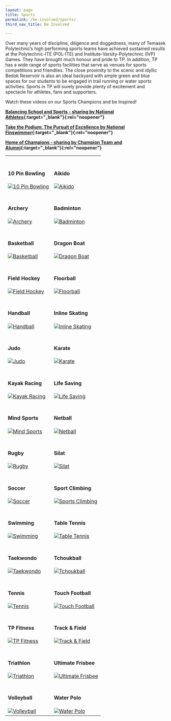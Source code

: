 ```yaml
---
layout: page
title: Sports
permalink: /be-involved/sports/
third_nav_title: Be Involved

---
```


Over many years of discipline, diligence and doggedness, many of Temasek Polytechnic’s high performing sports teams have achieved sustained results at the Polytechnic-ITE (POL-ITE) and Institute-Varsity-Polytechnic (IVP) Games. They have brought much honour and pride to TP. In addition, TP has a wide range of sports facilities that serve as venues for sports competitions and friendlies. The close proximity to the scenic and idyllic Bedok Reservoir is also an ideal backyard with ample green and blue spaces for our students to be engaged in trail running or water sports activities. Sports in TP will surely provide plenty of excitement and spectacle for athletes, fans and supporters.

Watch these videos on our Sports Champions and be Inspired!

**[Balancing School and Sports - sharing by National Athletes](https://www.youtube.com/watch?v=6TO_3I6w7WU){:target="_blank"}{:rel="noopener"}**

**[Take the Podium: The Pursuit of Excellence by National Finswimmer](https://www.youtube.com/watch?v=KR5fxA9nfJg){:target="_blank"}{:rel="noopener"}**

**[Home of Champions - sharing by Champion Team and Alumni](https://www.youtube.com/watch?v=nW7-AL2YaCo){:target="_blank"}{:rel="noopener"}**

<div>
    <table>
        <tr>
            <td style="max-width:49%; vertical-align:bottom; border:none"><br><h4>10 Pin Bowling</h4>
                <a href="/sports/10_pin_bowling/">
                    <image src="/images/CCA_10-pin-bowling.jpg" style="display:block;margin-left:auto;margin-right:auto;" alt="10 Pin Bowling">
                    </image>
                </a>
            </td>
            <td style="max-width:49%; vertical-align:bottom; border:none"><br><h4>Aikido</h4>
                <a href="/sports/aikido/">
                    <image src="/images/CCA_aikido.jpg" style="display:block;margin-left:auto;margin-right:auto;" alt="Aikido">
                    </image>
                </a>
            </td>
        </tr>
        <tr>
            <td style="max-width:49%; vertical-align:bottom; border:none"><br><h4>Archery</h4>
                <a href="/sports/archery/">
                    <image src="/images/CCA_archery.jpg" style="display:block;margin-left:auto;margin-right:auto;" alt="Archery">
                    </image>
                </a>
            </td>
            <td style="max-width:49%; vertical-align:bottom; border:none"><br><h4>Badminton</h4>
                <a href="/sports/badminton/">
                    <image src="/images/CCA_badminton.jpg" style="display:block;margin-left:auto;margin-right:auto;" alt="Badminton">
                    </image>
                </a>
            </td>
        </tr>
        <tr>
            <td style="max-width:49%; vertical-align:bottom; border:none"><br><h4>Basketball</h4>
                <a href="/sports/basketball/">
                    <image src="/images/CCA_basketball.jpg" style="display:block;margin-left:auto;margin-right:auto;" alt="Basketball">
                    </image>
                </a>
            </td>
            <td style="max-width:49%; vertical-align:bottom; border:none"><br><h4>Dragon Boat</h4>
                <a href="/sports/dragon_boat/">
                    <image src="/images/CCA_dragon_boat.jpg" style="display:block;margin-left:auto;margin-right:auto;" alt="Dragon Boat">
                    </image>
                </a>
            </td>
        </tr>
        <tr>
            <td style="max-width:49%; vertical-align:bottom; border:none"><br><h4>Field Hockey</h4>
                <a href="/sports/field_hockey/">
                    <image src="/images/CCA_field_hockey.jpg" style="display:block;margin-left:auto;margin-right:auto;" alt="Field Hockey">
                    </image>
                </a>
            </td>
            <td style="max-width:49%; vertical-align:bottom; border:none"><br><h4>Floorball</h4>
                <a href="/sports/floorball/">
                    <image src="/images/CCA_floorball.jpg" style="display:block;margin-left:auto;margin-right:auto;" alt="Floorball">
                    </image>
                </a>
            </td>
        </tr>
        <tr>
            <td style="max-width:49%; vertical-align:bottom; border:none"><br><h4>Handball</h4>
                <a href="/sports/handball/">
                    <image src="/images/CCA_handball.jpg" style="display:block;margin-left:auto;margin-right:auto;" alt="Handball">
                    </image>
                </a>
            </td>
            <td style="max-width:49%; vertical-align:bottom; border:none"><br><h4>Inline Skating</h4>
                <a href="/sports/inline_skating/">
                    <image src="/images/CCA_inline_skating.jpg" style="display:block;margin-left:auto;margin-right:auto;" alt="Inline Skating">
                    </image>
                </a>
            </td>
        </tr>
        <tr>
            <td style="max-width:49%; vertical-align:bottom; border:none"><br><h4>Judo</h4>
                <a href="/sports/judo/">
                    <image src="/images/CCA_judo.jpg" style="display:block;margin-left:auto;margin-right:auto;" alt="Judo">
                    </image>
                </a>
            </td>
            <td style="max-width:49%; vertical-align:bottom; border:none"><br><h4>Karate</h4>
                <a href="/sports/karate/">
                    <image src="/images/CCA_karate.jpg" style="display:block;margin-left:auto;margin-right:auto;" alt="Karate">
                    </image>
                </a>
            </td>
        </tr>
        <tr>
            <td style="max-width:49%; vertical-align:bottom; border:none"><br><h4>Kayak Racing</h4>
                <a href="/sports/kayak_racing/">
                    <image src="/images/CCA_kayak_racing.jpg" style="display:block;margin-left:auto;margin-right:auto;" alt="Kayak Racing">
                    </image>
                </a>
            </td>
            <td style="max-width:49%; vertical-align:bottom; border:none"><br><h4>Life Saving</h4>
                <a href="/sports/life_saving/">
                    <image src="/images/CCA_life_saving.jpg" style="display:block;margin-left:auto;margin-right:auto;" alt="Life Saving">
                    </image>
                </a>
            </td>
        </tr>
        <tr>
            <td style="max-width:49%; vertical-align:bottom; border:none"><br><h4>Mind Sports</h4>
                <a href="/sports/mind_sports/">
                    <image src="/images/CCA_mind_sports.jpg" style="display:block;margin-left:auto;margin-right:auto;" alt="Mind Sports">
                    </image>
                </a>
            </td>
            <td style="max-width:49%; vertical-align:bottom; border:none"><br><h4>Netball</h4>
                <a href="/sports/netball/">
                    <image src="/images/CCA_netball.jpg" style="display:block;margin-left:auto;margin-right:auto;" alt="Netball">
                    </image>
                </a>
            </td>
        </tr>
        <tr>
            <td style="max-width:49%; vertical-align:bottom; border:none"><br><h4>Rugby</h4>
                <a href="/sports/rugby/">
                    <image src="/images/CCA_rugby.jpg" style="display:block;margin-left:auto;margin-right:auto;" alt="Rugby">
                    </image>
                </a>
            </td>
            <td style="max-width:49%; vertical-align:bottom; border:none"><br><h4>Silat</h4>
                <a href="/sports/silat/">
                    <image src="/images/CCA_silat.jpg" style="display:block;margin-left:auto;margin-right:auto;" alt="Silat">
                    </image>
                </a>
            </td>
        </tr>
        <tr>
            <td style="max-width:49%; vertical-align:bottom; border:none"><br><h4>Soccer</h4>
                <a href="/sports/soccer/">
                    <image src="/images/CCA_soccer.jpg" style="display:block;margin-left:auto;margin-right:auto;" alt="Soccer">
                    </image>
                </a>
            </td>
            <td style="max-width:49%; vertical-align:bottom; border:none"><br><h4>Sport Climbing</h4>
                <a href="/sports/sport_climbing/">
                    <image src="/images/CCA_sport_climbing.jpg" style="display:block;margin-left:auto;margin-right:auto;" alt="Sports Climbing">
                    </image>
                </a>
            </td>
        </tr>
        <tr>
            <td style="max-width:49%; vertical-align:bottom; border:none"><br><h4>Swimming</h4>
                <a href="/sports/swimming/">
                    <image src="/images/CCA_swimming.jpg" style="display:block;margin-left:auto;margin-right:auto;" alt="Swimming">
                    </image>
                </a>
            </td>
            <td style="max-width:49%; vertical-align:bottom; border:none"><br><h4>Table Tennis</h4>
                <a href="/sports/table_tennis/">
                    <image src="/images/CCA_table_tennis.jpg" style="display:block;margin-left:auto;margin-right:auto;" alt="Table Tennis">
                    </image>
                </a>
            </td>
        </tr>
        <tr>
            <td style="max-width:49%; vertical-align:bottom; border:none"><br><h4>Taekwondo</h4>
                <a href="/sports/taekwondo/">
                    <image src="/images/CCA_taekwondo.jpg" style="display:block;margin-left:auto;margin-right:auto;" alt="Taekwondo">
                    </image>
                </a>
            </td>
            <td style="max-width:49%; vertical-align:bottom; border:none"><br><h4>Tchoukball</h4>
                <a href="/sports/tchoukball/">
                    <image src="/images/CCA_tchoukball.jpg" style="display:block;margin-left:auto;margin-right:auto;" alt="Tchoukball">
                    </image>
                </a>
            </td>
        </tr>
        <tr>
            <td style="max-width:49%; vertical-align:bottom; border:none"><br><h4>Tennis</h4>
                <a href="/sports/tennis/">
                    <image src="/images/CCA_tennis.jpg" style="display:block;margin-left:auto;margin-right:auto;" alt="Tennis">
                    </image>
                </a>
            </td>
            <td style="max-width:49%; vertical-align:bottom; border:none"><br><h4>Touch Football</h4>
                <a href="/sports/touch_football/">
                    <image src="/images/CCA_touch_football.jpg" style="display:block;margin-left:auto;margin-right:auto;" alt="Touch Football">
                    </image>
                </a>
            </td>
        </tr>
        <tr>
            <td style="max-width:49%; vertical-align:bottom; border:none"><br><h4>TP Fitness</h4>
                <a href="/sports/tp_fitness/">
                    <image src="/images/CCA_tp_fitness.jpg" style="display:block;margin-left:auto;margin-right:auto;" alt="TP Fitness">
                    </image>
                </a>
            </td>
            <td style="max-width:49%; vertical-align:bottom; border:none"><br><h4>Track & Field</h4>
                <a href="/sports/track_field/">
                    <image src="/images/CCA_track_field.jpg" style="display:block;margin-left:auto;margin-right:auto;" alt="Track & Field">
                    </image>
                </a>
            </td>
        </tr>
        <tr>
            <td style="max-width:49%; vertical-align:bottom; border:none"><br><h4>Triathlon</h4>
                <a href="/sports/triathlon/">
                    <image src="/images/CCA_triathlon.jpg" style="display:block;margin-left:auto;margin-right:auto;" alt="Triathlon">
                    </image>
                </a>
            </td>
            <td style="max-width:49%; vertical-align:bottom; border:none"><br><h4>Ultimate Frisbee</h4>
                <a href="/sports/ultimate_frisbee/">
                    <image src="/images/CCA_ultimate_frisbee.jpg" style="display:block;margin-left:auto;margin-right:auto;" alt="Ultimate Frisbee">
                    </image>
                </a>
            </td>
        </tr>
        <tr>
            <td style="max-width:49%; vertical-align:bottom; border:none"><br><h4>Volleyball</h4>
                <a href="/sports/volleyball/">
                    <image src="/images/CCA_volleyball.jpg" style="display:block;margin-left:auto;margin-right:auto;" alt="Volleyball">
                    </image>
                </a>
            </td>
            <td style="max-width:49%; vertical-align:bottom; border:none"><br><h4>Water Polo</h4>
                <a href="/sports/water_polo/">
                    <image src="/images/CCA_water_polo.jpg" style="display:block;margin-left:auto;margin-right:auto;" alt="Water Polo">
                    </image>
                </a>
            </td>
        </tr>
    </table>
</div>
